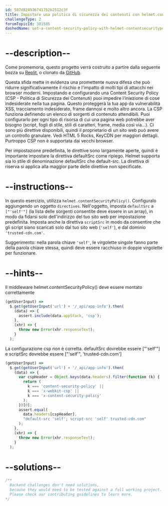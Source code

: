 ```yaml
---
id: 587d8249367417b2b2512c3f
title: Impostare una politica di sicurezza dei contenuti con helmet.contentSecurityPolicy()
challengeType: 2
forumTopicId: 301585
dashedName: set-a-content-security-policy-with-helmet-contentsecuritypolicy
---
```


# --description--

Come promemoria, questo progetto verrà costruito a partire dalla seguente bozza su [Replit](https://replit.com/github/freeCodeCamp/boilerplate-infosec), o clonato da [GitHub](https://github.com/freeCodeCamp/boilerplate-infosec/).

Questa sfida mette in evidenza una promettente nuova difesa che può ridurre significativamente il rischio e l'impatto di molti tipi di attacchi nei browser moderni. Impostando e configurando una Content Security Policy (CSP - Politica di Sicurezza dei Contenuti) puoi impedire l'iniezione di cose indesiderate nella tua pagina. Questo proteggerà la tua app da vulnerabilità XSS, tracciamento indesiderato, frame dannosi e molto altro ancora. La CSP funziona definendo un elenco di sorgenti di contenuto attendibili. Puoi configurarlo per ogni tipo di risorsa di cui una pagina web potrebbe aver bisogno (script, fogli di stile, stili di caratteri, frame, media così via…). Ci sono più direttive disponibili, quindi il proprietario di un sito web può avere un controllo granulare. Vedi HTML 5 Rocks, KeyCDN per maggiori dettagli. Purtroppo CSP non è supportata dai vecchi browser.

Per impostazione predefinita, le direttive sono largamente aperte, quindi è importante impostare la direttiva defaultSrc come ripiego. Helmet supporta sia lo stile di denominazione defaultSrc che default-src. La direttiva di riserva si applica alla maggior parte delle direttive non specificate.

# --instructions--

In questo esercizio, utilizza `helmet.contentSecurityPolicy()`. Configuralo aggiungendo un oggetto `directives`. Nell'oggetto, imposta `defaultSrc` a `["'self'"]` (la lista delle sorgenti consentite deve essere in un array), in modo da fidarsi solo dell'indirizzo del tuo sito web per impostazione predefinita. Imposta anche la direttiva `scriptSrc` in modo da consentire che gli script siano scaricati solo dal tuo sito web (`'self'`), e dal dominio `'trusted-cdn.com'`.

Suggerimento: nella parola chiave `'self'`, le virgolette singole fanno parte della parola chiave stessa, quindi deve essere racchiuso in doppie virgolette per funzionare.

# --hints--

Il middleware helmet.contentSecurityPolicy() deve essere montato correttamente

```js
(getUserInput) =>
  $.get(getUserInput('url') + '/_api/app-info').then(
    (data) => {
      assert.include(data.appStack, 'csp');
    },
    (xhr) => {
      throw new Error(xhr.responseText);
    }
  );
```

La configurazione csp non è corretta. defaultSrc dovrebbe essere ["'self'"] e scriptSrc dovrebbe essere ["'self'", 'trusted-cdn.com']

```js
(getUserInput) =>
  $.get(getUserInput('url') + '/_api/app-info').then(
    (data) => {
      var cspHeader = Object.keys(data.headers).filter(function (k) {
        return (
          k === 'content-security-policy' ||
          k === 'x-webkit-csp' ||
          k === 'x-content-security-policy'
        );
      })[0];
      assert.equal(
        data.headers[cspHeader],
        "default-src 'self'; script-src 'self' trusted-cdn.com"
      );
    },
    (xhr) => {
      throw new Error(xhr.responseText);
    }
  );
```

# --solutions--

```js
/**
  Backend challenges don't need solutions,
  because they would need to be tested against a full working project.
  Please check our contributing guidelines to learn more.
*/
```
